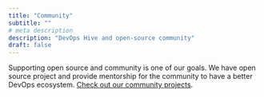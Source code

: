```yaml
---
title: "Community"
subtitle: ""
# meta description
description: "DevOps Hive and open-source community"
draft: false
---
```


Supporting open source and community is one of our goals. We have open source project and provide mentorship for the community to have a better DevOps ecosystem. [Check out our community projects](https://github.com/DevOpsHiveNet).
